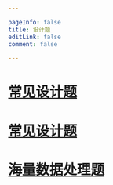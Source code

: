 ```yaml
---

pageInfo: false
title: 设计题
editLink: false
comment: false

---
```


# [常见设计题](./design.md)

# [常见设计题](./design.md)

# [海量数据处理题](./bigdata..mds)




